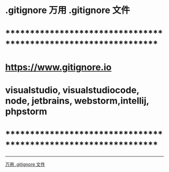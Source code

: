 #  .gitignore  万用 .gitignore 文件

# ***************************************************************
# https://www.gitignore.io
# visualstudio, visualstudiocode, node, jetbrains, webstorm,intellij, phpstorm
# ***************************************************************

*****************************************************************

[万用 .gitignore 文件](./.gitignore)


